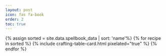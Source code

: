 ```yaml
---
layout: post
icon: fas fa-book
order: 2
toc: true
---
```

{% assign sorted = site.data.spellbook_data | sort: 'name'%}
{% for recipe in sorted %}
  {% include crafting-table-card.html pixelated="true" %}
{% endfor %}

<!-- buffer for the TOC -->
<div style="height: 800px"></div>

